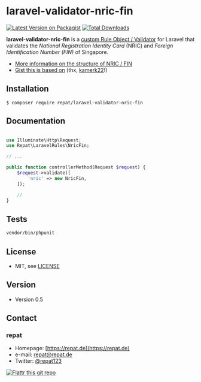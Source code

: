 # laravel-validator-nric-fin

[![Latest Version on Packagist](https://img.shields.io/packagist/v/repat/laravel-validator-nric-fin.svg?style=flat-square)](https://packagist.org/packages/repat/laravel-validator-nric-fin)
[![Total Downloads](https://img.shields.io/packagist/dt/repat/laravel-validator-nric-fin.svg?style=flat-square)](https://packagist.org/packages/repat/laravel-validator-nric-fin)

**laravel-validator-nric-fin** is a [custom Rule Object / Validator](https://laravel.com/docs/8.x/validation#custom-validation-rules) for Laravel that validates the _National Registration Identity Card_ (NRIC) and _Foreign Identification Number (FIN)_ of Singapore.

* [More information on the structure of NRIC / FIN](https://en.wikipedia.org/wiki/National_Registration_Identity_Card#Structure_of_the_NRIC_number/FIN)
* [Gist this is based on](https://gist.github.com/kamerk22/ed5e0778b3723311d8dd074c792834ef) (thx, [kamerk22](https://github.com/kamerk22)!)

## Installation

`$ composer require repat/laravel-validator-nric-fin`

## Documentation

```php

use Illuminate\Http\Request;
use Repat\LaravelRules\NricFin;

// ...

public function controllerMethod(Request $request) {
    $request->validate([
        'nric' => new NricFin,
    ]);

    //
}

```

## Tests

```sh
vendor/bin/phpunit
```

## License

* MIT, see [LICENSE](https://github.com/repat/laravel-validator-nric-fin/blob/master/LICENSE)

## Version

* Version 0.5

## Contact

### repat

* Homepage: [https://repat.de](https://repat.de)
* e-mail: repat@repat.de
* Twitter: [@repat123](https://twitter.com/repat123 "repat123 on twitter")

[![Flattr this git repo](http://api.flattr.com/button/flattr-badge-large.png)](https://flattr.com/submit/auto?user_id=repat&url=https://github.com/repat/laravel-validator-nric-fin&title=laravel-validator-nric-fin&language=&tags=github&category=software)
